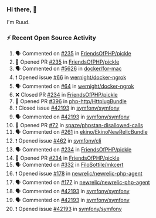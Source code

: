 ### Hi there, 👋

I'm Ruud.
 
### :zap: Recent Open Source Activity

<!--START_SECTION:activity-->
1. 🗣 Commented on [#235](https://github.com/FriendsOfPHP/pickle/issues/235) in [FriendsOfPHP/pickle](https://github.com/FriendsOfPHP/pickle)
2. 💪 Opened PR [#235](https://github.com/FriendsOfPHP/pickle/pull/235) in [FriendsOfPHP/pickle](https://github.com/FriendsOfPHP/pickle)
3. 🗣 Commented on [#5626](https://github.com/docker/for-mac/issues/5626) in [docker/for-mac](https://github.com/docker/for-mac)
4. ❗️ Opened issue [#66](https://github.com/wernight/docker-ngrok/issues/66) in [wernight/docker-ngrok](https://github.com/wernight/docker-ngrok)
5. 🗣 Commented on [#64](https://github.com/wernight/docker-ngrok/issues/64) in [wernight/docker-ngrok](https://github.com/wernight/docker-ngrok)
6. ❌ Closed PR [#234](https://github.com/FriendsOfPHP/pickle/pull/234) in [FriendsOfPHP/pickle](https://github.com/FriendsOfPHP/pickle)
7. 💪 Opened PR [#396](https://github.com/php-http/HttplugBundle/pull/396) in [php-http/HttplugBundle](https://github.com/php-http/HttplugBundle)
8. ❗️ Closed issue [#42193](https://github.com/symfony/symfony/issues/42193) in [symfony/symfony](https://github.com/symfony/symfony)
9. 🗣 Commented on [#42193](https://github.com/symfony/symfony/issues/42193) in [symfony/symfony](https://github.com/symfony/symfony)
10. 💪 Opened PR [#72](https://github.com/spaze/phpstan-disallowed-calls/pull/72) in [spaze/phpstan-disallowed-calls](https://github.com/spaze/phpstan-disallowed-calls)
11. 🗣 Commented on [#261](https://github.com/ekino/EkinoNewRelicBundle/issues/261) in [ekino/EkinoNewRelicBundle](https://github.com/ekino/EkinoNewRelicBundle)
12. ❗️ Opened issue [#462](https://github.com/symfony/cli/issues/462) in [symfony/cli](https://github.com/symfony/cli)
13. 🗣 Commented on [#234](https://github.com/FriendsOfPHP/pickle/issues/234) in [FriendsOfPHP/pickle](https://github.com/FriendsOfPHP/pickle)
14. 💪 Opened PR [#234](https://github.com/FriendsOfPHP/pickle/pull/234) in [FriendsOfPHP/pickle](https://github.com/FriendsOfPHP/pickle)
15. 🗣 Commented on [#332](https://github.com/FiloSottile/mkcert/issues/332) in [FiloSottile/mkcert](https://github.com/FiloSottile/mkcert)
16. ❗️ Opened issue [#178](https://github.com/newrelic/newrelic-php-agent/issues/178) in [newrelic/newrelic-php-agent](https://github.com/newrelic/newrelic-php-agent)
17. 🗣 Commented on [#177](https://github.com/newrelic/newrelic-php-agent/issues/177) in [newrelic/newrelic-php-agent](https://github.com/newrelic/newrelic-php-agent)
18. 🗣 Commented on [#42193](https://github.com/symfony/symfony/issues/42193) in [symfony/symfony](https://github.com/symfony/symfony)
19. 🗣 Commented on [#42193](https://github.com/symfony/symfony/issues/42193) in [symfony/symfony](https://github.com/symfony/symfony)
20. ❗️ Opened issue [#42193](https://github.com/symfony/symfony/issues/42193) in [symfony/symfony](https://github.com/symfony/symfony)
<!--END_SECTION:activity-->
